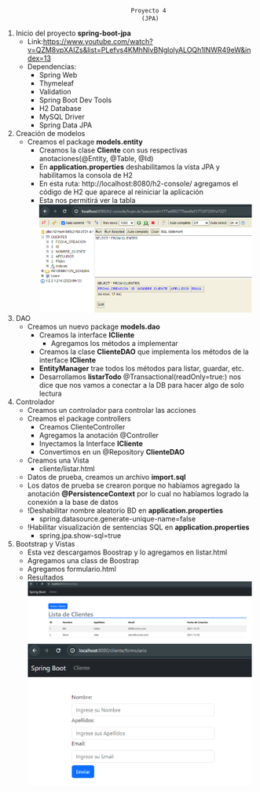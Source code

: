                                        Proyecto 4
                                           (JPA)
1. Inicio del proyecto **spring-boot-jpa**
   - Link:https://www.youtube.com/watch?v=QZM8vpXAIZs&list=PLefvs4KMhNlvBNglolyALOQh1lNWR49eW&index=13
   - Dependencias:
     - Spring Web
     - Thymeleaf
     - Validation
     - Spring Boot Dev Tools
     - H2 Database
     - MySQL Driver
     - Spring Data JPA
2. Creación de modelos
   - Creamos el package **models.entity**
     - Creamos la clase **Cliente** con sus respectivas anotaciones(@Entity, @Table, @Id)
     - En **application.properties** deshabilitamos la vista JPA y habilitamos la consola de H2
     - En esta ruta: http://localhost:8080/h2-console/ agregamos el código de H2 que aparece al reiniciar la aplicación
     - Esta nos permitirá ver la tabla![img.png](src%2Fmain%2Fresources%2Fstatic%2Fimg.png)
3. DAO
   - Creamos un nuevo package **models.dao**
     - Creamos la interface **ICliente**
       - Agregamos los métodos a implementar
     - Creamos la clase **ClienteDAO** que implementa los métodos de la interface **ICliente**
     - **EntityManager** trae todos los métodos para listar, guardar, etc.
     - Desarrollamos **listarTodo** @Transactional(readOnly=true:) nos dice que nos vamos a conectar a la DB para hacer algo de solo lectura
4. Controlador
   - Creamos un controlador para controlar las acciones
   - Creamos el package controllers
     - Creamos ClienteController
     - Agregamos la anotación @Controller
     - Inyectamos la Interface **ICliente**
     - Convertimos en un @Repository **ClienteDAO**
   - Creamos una Vista
     - cliente/listar.html
   - Datos de prueba, creamos un archivo **import.sql**
   - Los datos de prueba se crearon porque no habíamos agregado la anotación **@PersistenceContext** por lo cual no habíamos logrado la conexión a la base de datos
   - !Deshabilitar nombre aleatorio BD en **application.properties**
     - spring.datasource.generate-unique-name=false
   - !Habilitar visualización de sentencias SQL en **application.properties**
     - spring.jpa.show-sql=true
5. Bootstrap y Vistas
   - Esta vez descargamos Boostrap y lo agregamos en listar.html
   - Agregamos una class de Boostrap
   - Agregamos formulario.html
   - Resultados![img_1.png](src%2Fmain%2Fresources%2Fstatic%2Fimg_1.png)![img_2.png](src%2Fmain%2Fresources%2Fstatic%2Fimg_2.png)
   
   
